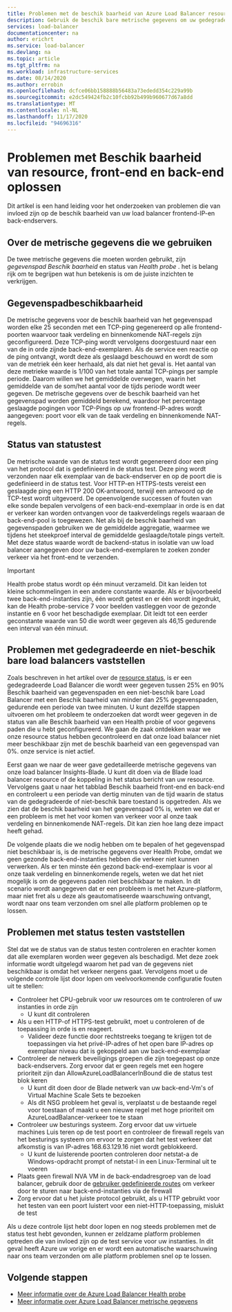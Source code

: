 ```yaml
---
title: Problemen met de beschik baarheid van Azure Load Balancer resource-, front-end-en back-endservers oplossen
description: Gebruik de beschik bare metrische gegevens om uw gedegradeerde of niet-beschik bare Azure-Standard Load Balancer te diagnosticeren.
services: load-balancer
documentationcenter: na
author: erichrt
ms.service: load-balancer
ms.devlang: na
ms.topic: article
ms.tgt_pltfrm: na
ms.workload: infrastructure-services
ms.date: 08/14/2020
ms.author: errobin
ms.openlocfilehash: dcfce06bb158888b56483a73ededd354c229a99b
ms.sourcegitcommit: e2dc549424fb2c10fcbb92b499b960677d67a8dd
ms.translationtype: MT
ms.contentlocale: nl-NL
ms.lasthandoff: 11/17/2020
ms.locfileid: "94696316"
---
```

# <a name="troubleshoot-resource-health-frontend-and-backend-availability-issues"></a>Problemen met Beschik baarheid van resource, front-end en back-end oplossen 

Dit artikel is een hand leiding voor het onderzoeken van problemen die van invloed zijn op de beschik baarheid van uw load balancer frontend-IP-en back-endservers. 

## <a name="about-the-metrics-well-use"></a>Over de metrische gegevens die we gebruiken
De twee metrische gegevens die moeten worden gebruikt, zijn *gegevenspad Beschik baarheid* en status van *Health probe* . het is belang rijk om te begrijpen wat hun betekenis is om de juiste inzichten te verkrijgen. 

## <a name="data-path-availability"></a>Gegevenspadbeschikbaarheid
De metrische gegevens voor de beschik baarheid van het gegevenspad worden elke 25 seconden met een TCP-ping gegenereerd op alle frontend-poorten waarvoor taak verdeling en binnenkomende NAT-regels zijn geconfigureerd. Deze TCP-ping wordt vervolgens doorgestuurd naar een van de in orde zijnde back-end-exemplaren. Als de service een reactie op de ping ontvangt, wordt deze als geslaagd beschouwd en wordt de som van de metriek één keer herhaald, als dat niet het geval is. Het aantal van deze metrieke waarde is 1/100 van het totale aantal TCP-pings per sample periode. Daarom willen we het gemiddelde overwegen, waarin het gemiddelde van de som/het aantal voor de tijds periode wordt weer gegeven. De metrische gegevens over de beschik baarheid van het gegevenspad worden gemiddeld berekend, waardoor het percentage geslaagde pogingen voor TCP-Pings op uw frontend-IP-adres wordt aangegeven: poort voor elk van de taak verdeling en binnenkomende NAT-regels.

## <a name="health-probe-status"></a>Status van statustest
De metrische waarde van de status test wordt gegenereerd door een ping van het protocol dat is gedefinieerd in de status test. Deze ping wordt verzonden naar elk exemplaar van de back-endserver en op de poort die is gedefinieerd in de status test. Voor HTTP-en HTTPS-tests vereist een geslaagde ping een HTTP 200 OK-antwoord, terwijl een antwoord op de TCP-test wordt uitgevoerd. De opeenvolgende successen of fouten van elke sonde bepalen vervolgens of een back-end-exemplaar in orde is en dat er verkeer kan worden ontvangen voor de taakverdelings regels waaraan de back-end-pool is toegewezen. Net als bij de beschik baarheid van gegevenspaden gebruiken we de gemiddelde aggregatie, waarmee we tijdens het steekproef interval de gemiddelde geslaagde/totale pings vertelt. Met deze status waarde wordt de backend-status in isolatie van uw load balancer aangegeven door uw back-end-exemplaren te zoeken zonder verkeer via het front-end te verzenden.

>[!IMPORTANT]
>Health probe status wordt op één minuut verzameld. Dit kan leiden tot kleine schommelingen in een andere constante waarde. Als er bijvoorbeeld twee back-end-instanties zijn, één wordt getest en er één wordt ingedrukt, kan de Health probe-service 7 voor beelden vastleggen voor de gezonde instantie en 6 voor het beschadigde exemplaar. Dit leidt tot een eerder geconstante waarde van 50 die wordt weer gegeven als 46,15 gedurende een interval van één minuut. 

## <a name="diagnose-degraded-and-unavailable-load-balancers"></a>Problemen met gedegradeerde en niet-beschik bare load balancers vaststellen
Zoals beschreven in het artikel over de [resource status](load-balancer-standard-diagnostics.md#resource-health-status), is er een gedegradeerde Load Balancer die wordt weer gegeven tussen 25% en 90% Beschik baarheid van gegevenspaden en een niet-beschik bare Load Balancer met een Beschik baarheid van minder dan 25% gegevenspaden, gedurende een periode van twee minuten. U kunt dezelfde stappen uitvoeren om het probleem te onderzoeken dat wordt weer gegeven in de status van alle Beschik baarheid van een Health probie of voor gegevens paden die u hebt geconfigureerd. We gaan de zaak ontdekken waar we onze resource status hebben gecontroleerd en dat onze load balancer niet meer beschikbaar zijn met de beschik baarheid van een gegevenspad van 0%. onze service is niet actief.

Eerst gaan we naar de weer gave gedetailleerde metrische gegevens van onze load balancer Insights-Blade. U kunt dit doen via de Blade load balancer resource of de koppeling in het status bericht van uw resource.  Vervolgens gaat u naar het tabblad Beschik baarheid front-end en back-end en controleert u een periode van dertig minuten van de tijd waarin de status van de gedegradeerde of niet-beschik bare toestand is opgetreden. Als we zien dat de beschik baarheid van het gegevenspad 0% is, weten we dat er een probleem is met het voor komen van verkeer voor al onze taak verdeling en binnenkomende NAT-regels. Dit kan zien hoe lang deze impact heeft gehad. 

De volgende plaats die we nodig hebben om te bepalen of het gegevenspad niet beschikbaar is, is de metrische gegevens over Health Probe, omdat we geen gezonde back-end-instanties hebben die verkeer niet kunnen verwerken. Als er ten minste één gezond back-end-exemplaar is voor al onze taak verdeling en binnenkomende regels, weten we dat het niet mogelijk is om de gegevens paden niet beschikbaar te maken. In dit scenario wordt aangegeven dat er een probleem is met het Azure-platform, maar niet fret als u deze als geautomatiseerde waarschuwing ontvangt, wordt naar ons team verzonden om snel alle platform problemen op te lossen.

## <a name="diagnose-health-probe-failures"></a>Problemen met status testen vaststellen
Stel dat we de status van de status testen controleren en erachter komen dat alle exemplaren worden weer gegeven als beschadigd. Met deze zoek informatie wordt uitgelegd waarom het pad van de gegevens niet beschikbaar is omdat het verkeer nergens gaat. Vervolgens moet u de volgende controle lijst door lopen om veelvoorkomende configuratie fouten uit te stellen:
* Controleer het CPU-gebruik voor uw resources om te controleren of uw instanties in orde zijn
  * U kunt dit controleren 
* Als u een HTTP-of HTTPS-test gebruikt, moet u controleren of de toepassing in orde is en reageert.
  * Valideer deze functie door rechtstreeks toegang te krijgen tot de toepassingen via het privé-IP-adres of het open bare IP-adres op exemplaar niveau dat is gekoppeld aan uw back-end-exemplaar
* Controleer de netwerk beveiligings groepen die zijn toegepast op onze back-endservers. Zorg ervoor dat er geen regels met een hogere prioriteit zijn dan AllowAzureLoadBalancerInBound die de status test blok keren
  * U kunt dit doen door de Blade netwerk van uw back-end-Vm's of Virtual Machine Scale Sets te bezoeken
  * Als dit NSG probleem het geval is, verplaatst u de bestaande regel voor toestaan of maakt u een nieuwe regel met hoge prioriteit om AzureLoadBalancer-verkeer toe te staan
* Controleer uw besturings systeem. Zorg ervoor dat uw virtuele machines Luis teren op de test poort en controleer de firewall regels van het besturings systeem om ervoor te zorgen dat het test verkeer dat afkomstig is van IP-adres 168.63.129.16 niet wordt geblokkeerd.
  * U kunt de luisterende poorten controleren door netstat-a de Windows-opdracht prompt of netstat-l in een Linux-Terminal uit te voeren
* Plaats geen firewall NVA VM in de back-endadresgroep van de load balancer, gebruik door de [gebruiker gedefinieerde routes](../virtual-network/virtual-networks-udr-overview.md#user-defined) om verkeer door te sturen naar back-end-instanties via de firewall
* Zorg ervoor dat u het juiste protocol gebruikt, als u HTTP gebruikt voor het testen van een poort luistert voor een niet-HTTP-toepassing, mislukt de test

Als u deze controle lijst hebt door lopen en nog steeds problemen met de status test hebt gevonden, kunnen er zeldzame platform problemen optreden die van invloed zijn op de test service voor uw instanties. In dit geval heeft Azure uw vorige en er wordt een automatische waarschuwing naar ons team verzonden om alle platform problemen snel op te lossen.

## <a name="next-steps"></a>Volgende stappen

* [Meer informatie over de Azure Load Balancer Health probe](load-balancer-custom-probe-overview.md)
* [Meer informatie over Azure Load Balancer metrische gegevens](load-balancer-standard-diagnostics.md)